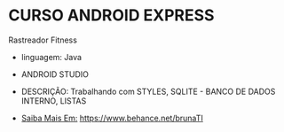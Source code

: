 CURSO ANDROID EXPRESS
=================
<!--ts-->
  Rastreador Fitness
   
<!--ts-->
  
   * linguagem: Java
   * ANDROID STUDIO
   * DESCRIÇÃO: Trabalhando com STYLES, SQLITE - BANCO DE DADOS INTERNO, LISTAS 
   
   * [Saiba Mais Em:](#saibamaisem)   https://www.behance.net/brunaTI
